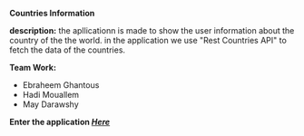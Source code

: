 **Countries Information**

**description:**
the apllicationn is made to show the user information about the country of the the world.
in the application we use "Rest Countries API" to fetch the data of the countries.

**Team Work:**
* Ebraheem Ghantous
* Hadi Mouallem
* May Darawshy
 
 
 **Enter the application *[Here](https://webahead8.github.io/countriesapi/)***
 

